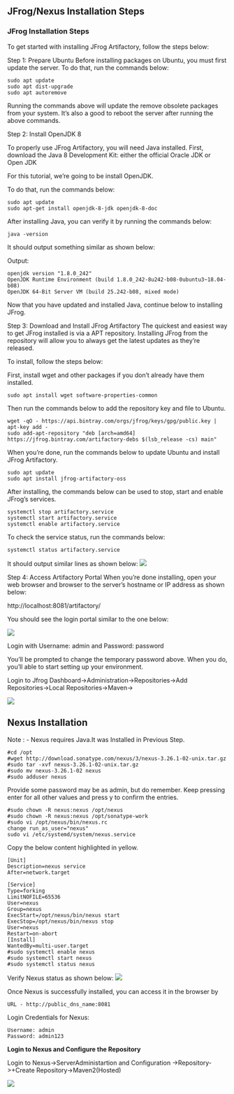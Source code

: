 ## JFrog/Nexus Installation Steps

### JFrog Installation Steps

To get started with installing JFrog Artifactory, follow the steps below:

Step 1: Prepare Ubuntu
Before installing packages on Ubuntu, you must first update the server. To do that, run the commands below:

```
sudo apt update
sudo apt dist-upgrade
sudo apt autoremove
```
Running the commands above will update the remove obsolete packages from your system. It’s also a good to reboot the server after running the above commands.

Step 2: Install OpenJDK 8

To properly use JFrog Artifactory, you will need Java installed. First, download the Java 8 Development Kit: either the official Oracle JDK or Open JDK

For this tutorial, we’re going to be install OpenJDK.

To do that, run the commands below:
```
sudo apt update
sudo apt-get install openjdk-8-jdk openjdk-8-doc
```
After installing Java, you can verify it by running the commands below:
```
java -version
```

It should output something similar as shown below:

Output:
```
openjdk version "1.8.0_242"
OpenJDK Runtime Environment (build 1.8.0_242-8u242-b08-0ubuntu3~18.04-b08)
OpenJDK 64-Bit Server VM (build 25.242-b08, mixed mode)
```
Now that you have updated and installed Java, continue below to installing JFrog.

Step 3: Download and Install JFrog Artifactory
The quickest and easiest way to get JFrog installed is via a APT repository. Installing JFrog from the repository will allow you to always get the latest updates as they’re released.

To install, follow the steps below:

First, install wget and other packages if you don’t already have them installed.
```
sudo apt install wget software-properties-common
```

Then run the commands below to add the repository key and file to Ubuntu.
```
wget -qO - https://api.bintray.com/orgs/jfrog/keys/gpg/public.key | apt-key add -
sudo add-apt-repository "deb [arch=amd64] https://jfrog.bintray.com/artifactory-debs $(lsb_release -cs) main"
```
When you’re done, run the commands below to update Ubuntu and install JFrog Artifactory.
```
sudo apt update
sudo apt install jfrog-artifactory-oss
```
After installing, the commands below can be used to stop, start and enable JFrog’s services.
```
systemctl stop artifactory.service
systemctl start artifactory.service
systemctl enable artifactory.service
```
To check the service status, run the commands below:
```
systemctl status artifactory.service
```

It should output similar lines as shown below:
<image src="images/Jfrog.jpg"/>

Step 4: Access Artifactory Portal
When you’re done installing, open your web browser and browser to the server’s hostname or IP address as shown below:

http://localhost:8081/artifactory/

You should see the login portal similar to the one below:

<image src="images/JfrogLogin.jpg"/>

Login with Username:  admin and Password: password

You’ll be prompted to change the temporary password above. When you do, you’ll able to start setting up your environment.

Login to Jfrog Dashboard->Administration->Repositories->Add Repositories->Local Repositories->Maven->

<image src="images/JFrogRepo.jpg"/>



## Nexus Installation
Note : - Nexus requires Java.It was Installed in Previous Step.
```
#cd /opt
#wget http://download.sonatype.com/nexus/3/nexus-3.26.1-02-unix.tar.gz
#sudo tar -xvf nexus-3.26.1-02-unix.tar.gz
#sudo mv nexus-3.26.1-02 nexus
#sudo adduser nexus
```
Provide some password may be as admin, but do remember.
Keep pressing enter for all other values and press y to confirm the entries.
```
#sudo chown -R nexus:nexus /opt/nexus
#sudo chown -R nexus:nexus /opt/sonatype-work
#sudo vi /opt/nexus/bin/nexus.rc
change run_as_user="nexus"
sudo vi /etc/systemd/system/nexus.service
```
Copy the below content highlighted in yellow.
```
[Unit]
Description=nexus service
After=network.target

[Service]
Type=forking
LimitNOFILE=65536
User=nexus
Group=nexus
ExecStart=/opt/nexus/bin/nexus start
ExecStop=/opt/nexus/bin/nexus stop
User=nexus
Restart=on-abort 
[Install]
WantedBy=multi-user.target
#sudo systemctl enable nexus
#sudo systemctl start nexus 
#sudo systemctl status nexus 
```
Verify Nexus status as shown below:
<image src="images/VerifyNexusStatus.jpg"/>

Once Nexus is successfully installed, you can access it in the browser by 

```
URL - http://public_dns_name:8081
```

Login Credentials for Nexus: 

```
Username: admin
Password: admin123

```
<b>Login to Nexus and Configure the Repository</b>

Login to Nexus->ServerAdministartion and Configuration ->Repository->+Create Repository->Maven2(Hosted)

<image src="images/NexusArtifactory.jpg"/>
